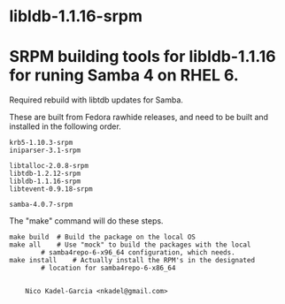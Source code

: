 libldb-1.1.16-srpm
=================

SRPM building tools for libldb-1.1.16 for runing Samba 4 on RHEL 6.
=======

Required rebuild with libtdb updates for Samba.

These are built from Fedora rawhide releases, and need to be built and
installed in the following order.

	krb5-1.10.3-srpm
	iniparser-3.1-srpm

	libtalloc-2.0.8-srpm
	libtdb-1.2.12-srpm
	libldb-1.1.16-srpm
	libtevent-0.9.18-srpm

	samba-4.0.7-srpm

The "make" command will do these steps.

	make build	# Build the package on the local OS
	make all	# Use "mock" to build the packages with the local
			# samba4repo-6-x96_64 configuration, which needs.
	make install	# Actually install the RPM's in the designated
			# location for samba4repo-6-x86_64


		Nico Kadel-Garcia <nkadel@gmail.com>
